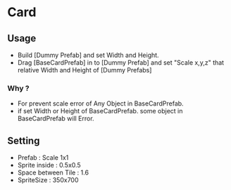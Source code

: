 # Card

## Usage
- Build [Dummy Prefab] and set Width and Height.
- Drag [BaseCardPrefab] in to [Dummy Prefab] and set "Scale x,y,z" that relative Width and Height of [Dummy Prefabs]

### Why ?
- For prevent scale error of Any Object in BaseCardPrefab.
- if set Width or Height of BaseCardPrefab. some object in BaseCardPrefab will Error.

## Setting
- Prefab : Scale 1x1
- Sprite inside : 0.5x0.5
- Space between Tile : 1.6
- SpriteSize : 350x700

